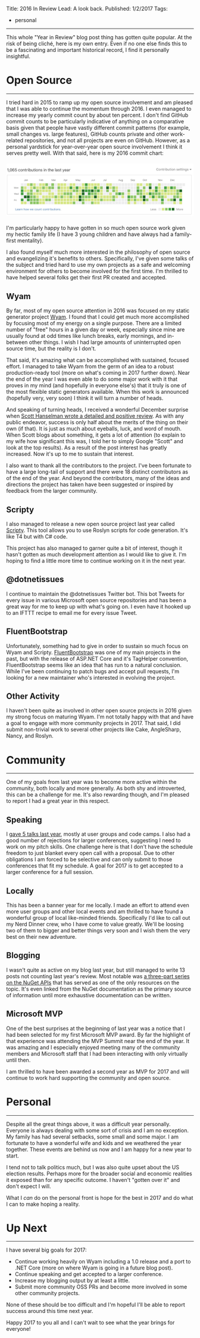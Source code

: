 Title: 2016 In Review
Lead: A look back.
Published: 1/2/2017
Tags:
  - personal
---
This whole "Year in Review" blog post thing has gotten quite popular. At the risk of being cliché, here is my own entry. Even if no one else finds this to be a fascinating and important historical record, I find it personally insightful. 

# Open Source
---

I tried hard in 2015 to ramp up my open source involvement and am pleased that I was able to continue the momentum through 2016. I even managed to increase my yearly commit count by about ten percent. I don't find GitHub commit counts to be particularly indicative of anything on a comparative basis given that people have vastly different commit patterns (for example, small changes vs. large features), GitHub counts private and other work-related repositories, and not all projects are even on GitHub. However, as a personal yardstick for year-over-year open source involvement I think it serves pretty well. With that said, here is my 2016 commit chart:

<img src="/posts/images/github-2016.png" class="img-responsive" style="margin-top: 6px; margin-bottom: 6px;">

I'm particularly happy to have gotten in so much open source work given my hectic family life (I have 3 young children and have always had a family-first mentality).

I also found myself much more interested in the philosophy of open source and evangelizing it's benefits to others. Specifically, I've given some talks of the subject and tried hard to use my own projects as a safe and welcoming environment for others to become involved for the first time. I'm thrilled to have helped several folks get their first PR created and accepted.

## Wyam

By far, most of my open source attention in 2016 was focused on my static generator project [Wyam](https://wyam.io). I found that I could get much more accomplished by focusing most of my energy on a single purpose. There are a limited number of "free" hours in a given day or week, especially since mine are usually found at odd times like lunch breaks, early mornings, and in-between other things. I wish I had large amounts of uninterrupted open source time, but the reality is I don't.

That said, it's amazing what can be accomplished with sustained, focused effort. I managed to take Wyam from the germ of an idea to a robust production-ready tool (more on what's coming in 2017 further down). Near the end of the year I was even able to do some major work with it that proves in my mind (and hopefully in everyone else's) that it truly is one of the most flexible static generators available. When this work is announced (hopefully very, very soon) I think it will turn a number of heads.

And speaking of turning heads, I received a wonderful December surprise when [Scott Hanselman wrote a detailed and positive review](http://www.hanselman.com/blog/ExploringWyamANETStaticSiteContentGenerator.aspx). As with any public endeavor, success is only half about the merits of the thing on their own (if that). It is just as much about eyeballs, luck, and word of mouth. When Scott blogs about something, it gets a lot of attention (to explain to my wife how significant this was, I told her to simply Google "Scott" and look at the top results). As a result of the post interest has greatly increased. Now it's up to me to sustain that interest.

I also want to thank all the contributors to the project. I've been fortunate to have a large long-tail of support and there were 18 distinct contributors as of the end of the year. And beyond the contributors, many of the ideas and directions the project has taken have been suggested or inspired by feedback from the larger community.

## Scripty

I also managed to release a new open source project last year called [Scripty](https://github.com/daveaglick/Scripty). This tool allows you to use Roslyn scripts for code generation. It's like T4 but with C# code.

This project has also managed to garner quite a bit of interest, though it hasn't gotten as much development attention as I would like to give it. I'm hoping to find a little more time to continue working on it in the next year.

## @dotnetissues

I continue to maintain the @dotnetissues Twitter bot. This bot Tweets for every issue in various Microsoft open source repositories and has been a great way for me to keep up with what's going on. I even have it hooked up to an IFTTT recipe to email me for every issue Tweet.

## FluentBootstrap

Unfortunately, something had to give in order to sustain so much focus on Wyam and Scripty. [FluentBootstrap](http://fluentbootstrap.com) was one of my main projects in the past, but with the release of ASP.NET Core and it's TagHelper convention, FluentBootstrap seems like an idea that has run to a natural conclusion. While I've been continuing to patch bugs and accept pull requests, I'm looking for a new maintainer who's interested in evolving the project.

## Other Activity

I haven't been quite as involved in other open source projects in 2016 given my strong focus on maturing Wyam. I'm not totally happy with that and have a goal to engage with more community projects in 2017. That said, I did submit non-trivial work to several other projects like Cake, AngleSharp, Nancy, and Roslyn.

# Community
---

One of my goals from last year was to become more active within the community, both locally and more generally. As both shy and introverted, this can be a challenge for me. It's also rewarding though, and I'm pleased to report I had a great year in this respect.

## Speaking

I [gave 5 talks last year](https://daveaglick.com/speaking), mostly at user groups and code camps. I also had a good number of rejections for larger conferences, suggesting I need to work on my pitch skills. One challenge here is that I don't have the schedule freedom to just blanket every open call with a proposal. Due to other obligations I am forced to be selective and can only submit to those conferences that fit my schedule. A goal for 2017 is to get accepted to a larger conference for a full session.

## Locally

This has been a banner year for me locally. I made an effort to attend even more user groups and other local events and am thrilled to have found a wonderful group of local like-minded friends. Specifically I'd like to call out my Nerd Dinner crew, who I have come to value greatly. We'll be loosing two of them to bigger and better things very soon and I wish them the very best on their new adventure.

## Blogging

I wasn't quite as active on my blog last year, but still managed to write 13 posts not counting last year's review. Most notable was [a three-part series on the NuGet APIs](https://daveaglick.com/posts/exploring-the-nuget-v3-libraries-part-1) that has served as one of the only resources on the topic. It's even linked from the NuGet documentation as the primary source of information until more exhaustive documentation can be written.

## Microsoft MVP

One of the best surprises at the beginning of last year was a notice that I had been selected for my first Microsoft MVP award. By far the highlight of that experience was attending the MVP Summit near the end of the year. It was amazing and I especially enjoyed meeting many of the community members and Microsoft staff that I had been interacting with only virtually until then.

I am thrilled to have been awarded a second year as MVP for 2017 and will continue to work hard supporting the community and open source.

# Personal
---

Despite all the great things above, it was a difficult year personally. Everyone is always dealing with some sort of crisis and I am no exception. My family has had several setbacks, some small and some major. I am fortunate to have a wonderful wife and kids and we weathered the year together. These events are behind us now and I am happy for a new year to start.

I tend not to talk politics much, but I was also quite upset about the US election results. Perhaps more for the broader social and economic realities it exposed than for any specific outcome. I haven't "gotten over it" and don't expect I will.

What I *can* do on the personal front is hope for the best in 2017 and do what I can to make hoping a reality.

# Up Next
---

I have several big goals for 2017:
- Continue working heavily on Wyam including a 1.0 release and a port to .NET Core (more on where Wyam is going in a future blog post).
- Continue speaking and get accepted to a larger conference.
- Increase my blogging output by at least a little.
- Submit more community OSS PRs and become more involved in some other community projects.

None of these should be too difficult and I'm hopeful I'll be able to report success around this time next year.

Happy 2017 to you all and I can't wait to see what the year brings for everyone!

